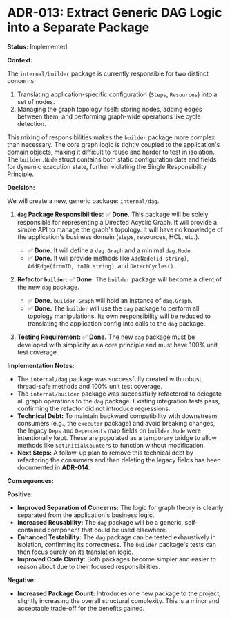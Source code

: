 # ADR-013: Extract Generic DAG Logic into a Separate Package

**Status:** Implemented

**Context:**

The `internal/builder` package is currently responsible for two distinct concerns:
1.  Translating application-specific configuration (`Steps`, `Resources`) into a set of nodes.
2.  Managing the graph topology itself: storing nodes, adding edges between them, and performing graph-wide operations like cycle detection.

This mixing of responsibilities makes the `builder` package more complex than necessary. The core graph logic is tightly coupled to the application's domain objects, making it difficult to reuse and harder to test in isolation. The `builder.Node` struct contains both static configuration data and fields for dynamic execution state, further violating the Single Responsibility Principle.

**Decision:**

We will create a new, generic package: `internal/dag`.

1.  **`dag` Package Responsibilities:** ✅ **Done.** This package will be solely responsible for representing a Directed Acyclic Graph. It will provide a simple API to manage the graph's topology. It will have no knowledge of the application's business domain (steps, resources, HCL, etc.).
    -   ✅ **Done.** It will define a `dag.Graph` and a minimal `dag.Node`.
    -   ✅ **Done.** It will provide methods like `AddNode(id string)`, `AddEdge(fromID, toID string)`, and `DetectCycles()`.

2.  **Refactor `builder`:** ✅ **Done.** The `builder` package will become a client of the new `dag` package.
    -   ✅ **Done.** `builder.Graph` will hold an instance of `dag.Graph`.
    -   ✅ **Done.** The `builder` will use the `dag` package to perform all topology manipulations. Its own responsibility will be reduced to translating the application config into calls to the `dag` package.

3.  **Testing Requirement:** ✅ **Done.** The new `dag` package must be developed with simplicity as a core principle and must have 100% unit test coverage.

**Implementation Notes:**

* The `internal/dag` package was successfully created with robust, thread-safe methods and 100% unit test coverage.
* The `internal/builder` package was successfully refactored to delegate all graph operations to the `dag` package. Existing integration tests pass, confirming the refactor did not introduce regressions.
* **Technical Debt:** To maintain backward compatibility with downstream consumers (e.g., the `executor` package) and avoid breaking changes, the legacy `Deps` and `Dependents` map fields on `builder.Node` were intentionally kept. These are populated as a temporary bridge to allow methods like `SetInitialCounters` to function without modification.
* **Next Steps:** A follow-up plan to remove this technical debt by refactoring the consumers and then deleting the legacy fields has been documented in **ADR-014**.

**Consequences:**

**Positive:**
-   **Improved Separation of Concerns:** The logic for graph theory is cleanly separated from the application's business logic.
-   **Increased Reusability:** The `dag` package will be a generic, self-contained component that could be used elsewhere.
-   **Enhanced Testability:** The `dag` package can be tested exhaustively in isolation, confirming its correctness. The `builder` package's tests can then focus purely on its translation logic.
-   **Improved Code Clarity:** Both packages become simpler and easier to reason about due to their focused responsibilities.

**Negative:**
-   **Increased Package Count:** Introduces one new package to the project, slightly increasing the overall structural complexity. This is a minor and acceptable trade-off for the benefits gained.